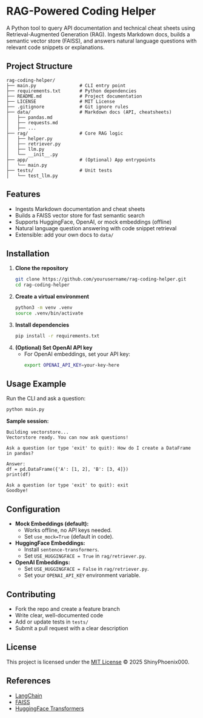 # RAG-Powered Coding Helper

A Python tool to query API documentation and technical cheat sheets using Retrieval-Augmented Generation (RAG). Ingests Markdown docs, builds a semantic vector store (FAISS), and answers natural language questions with relevant code snippets or explanations.

## Project Structure

```
rag-coding-helper/
├── main.py                # CLI entry point
├── requirements.txt       # Python dependencies
├── README.md              # Project documentation
├── LICENSE                # MIT License
├── .gitignore             # Git ignore rules
├── data/                  # Markdown docs (API, cheatsheets)
│   ├── pandas.md
│   ├── requests.md
│   ├── ...
├── rag/                   # Core RAG logic
│   ├── helper.py
│   ├── retriever.py
│   ├── llm.py
│   └── __init__.py
├── app/                   # (Optional) App entrypoints
│   └── main.py
├── tests/                 # Unit tests
│   └── test_llm.py
```

## Features

- Ingests Markdown documentation and cheat sheets
- Builds a FAISS vector store for fast semantic search
- Supports HuggingFace, OpenAI, or mock embeddings (offline)
- Natural language question answering with code snippet retrieval
- Extensible: add your own docs to `data/`

## Installation

1. **Clone the repository**
   ```bash
   git clone https://github.com/yourusername/rag-coding-helper.git
   cd rag-coding-helper
   ```
2. **Create a virtual environment**
   ```bash
   python3 -m venv .venv
   source .venv/bin/activate
   ```
3. **Install dependencies**
   ```bash
   pip install -r requirements.txt
   ```
4. **(Optional) Set OpenAI API key**
   - For OpenAI embeddings, set your API key:
     ```bash
     export OPENAI_API_KEY=your-key-here
     ```

## Usage Example

Run the CLI and ask a question:

```bash
python main.py
```

**Sample session:**
```
Building vectorstore...
Vectorstore ready. You can now ask questions!

Ask a question (or type 'exit' to quit): How do I create a DataFrame in pandas?

Answer:
df = pd.DataFrame({'A': [1, 2], 'B': [3, 4]})
print(df)

Ask a question (or type 'exit' to quit): exit
Goodbye!
```

## Configuration

- **Mock Embeddings (default):**
  - Works offline, no API keys needed.
  - Set `use_mock=True` (default in code).
- **HuggingFace Embeddings:**
  - Install `sentence-transformers`.
  - Set `USE_HUGGINGFACE = True` in `rag/retriever.py`.
- **OpenAI Embeddings:**
  - Set `USE_HUGGINGFACE = False` in `rag/retriever.py`.
  - Set your `OPENAI_API_KEY` environment variable.

## Contributing

- Fork the repo and create a feature branch
- Write clear, well-documented code
- Add or update tests in `tests/`
- Submit a pull request with a clear description

## License

This project is licensed under the [MIT License](LICENSE) © 2025 ShinyPhoenix000.

## References

- [LangChain](https://github.com/langchain-ai/langchain)
- [FAISS](https://github.com/facebookresearch/faiss)
- [HuggingFace Transformers](https://huggingface.co/docs/transformers/index)
